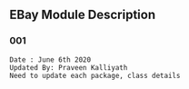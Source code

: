 ## EBay Module Description

### 001
	Date : June 6th 2020
	Updated By: Praveen Kalliyath
	Need to update each package, class details
	
	  